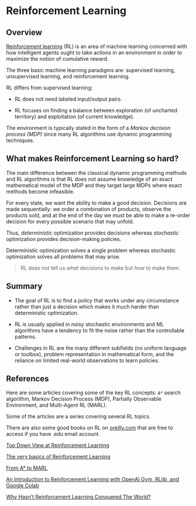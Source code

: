 # Reinforcement Learning

## Overview

[Reinforcement learning](https://en.wikipedia.org/wiki/Reinforcement_learning?wprov=sfti1) (RL) is an area of machine learning concerned with how intelligent agents ought to take actions in an environment in order to maximize the notion of cumulative reward. 

The three basic machine learning paradigms are: supervised learning, unsupervised learning, and reinforcement learning. 

RL differs from supervised learning:

- RL does not need labeled input/output pairs. 

- RL focuses on finding a balance between exploration (of uncharted territory) and exploitation (of current knowledge).

The environment is typically stated in the form of a _Markov decision process (MDP)_ since many RL algorithms use dynamic programming techniques. 


## What makes Reinforcement Learning so hard?

The main difference between the classical dynamic programming methods and RL algorithms is that RL does not assume knowledge of an exact mathematical model of the MDP and they target large MDPs where exact methods become infeasible.

For every state, we want the ability to make a good decision. Decisions are made sequentially: we order a combination of products, observe the products sold, and at the end of the day we must be able to make a re-order decision for every possible scenario that may unfold.

Thus, _deterministic_ optimization provides decisions whereas _stochastic_ optimization provides decision-making policies. 

Deterministic optimization solves a single problem whereas stochastic optimization solves all problems that may arise. 

> RL does not tell us _what_ decisions to make but _how_ to make them. 


## Summary

- The goal of RL is to find a policy that works under any circumstance rather than just a decision which makes it much harder than deterministic optimization.

- RL is usually applied in noisy stochastic environments and ML algorithms have a tendency to fit the noise rather than the controllable patterns.

- Challenges in RL are the many different subfields (no uniform language or toolbox), problem representation in mathematical form, and the reliance on limited real-world observations to learn policies.


## References

Here are some articles covering some of the key RL concepts: `A*` search algorithm, Markov Decision Process (MDP), Partially Observable Environment, and Multi-Agent RL (MARL).

Some of the articles are a series covering several RL topics. 

There are also some good books on RL on [oreilly.com](https://www.oreilly.com/) that are free to access if you have .edu email account.


[Top Down View at Reinforcement Learning](https://towardsdatascience.com/top-down-view-at-reinforcement-learning-f4a8b35ebf9a?gi=c3f6a92209fd)

[The very basics of Reinforcement Learning](https://becominghuman.ai/the-very-basics-of-reinforcement-learning-154f28a79071?gi=49c5fe317a90)

[From A* to MARL](https://omrikaduri.medium.com/from-a-to-marl-part-1-mapf-d4c0796ce1af)

[An Introduction to Reinforcement Learning with OpenAI Gym, RLlib, and Google Colab](https://www.kdnuggets.com/2021/09/intro-reinforcement-learning-openai-gym-rllib-colab.html)

[Why Hasn’t Reinforcement Learning Conquered The World?](https://towardsdatascience.com/why-hasnt-reinforcement-learning-conquered-the-world-yet-459ae99982c6?source=rss----7f60cf5620c9---4)

